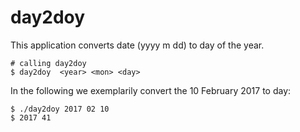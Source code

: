 # day2doy

This application converts date (yyyy m dd) to day of the year.

```
# calling day2doy
$ day2doy  <year> <mon> <day>
```
In the following we exemplarily convert the 10 February 2017 to day:

```
$ ./day2doy 2017 02 10
$ 2017 41
```
